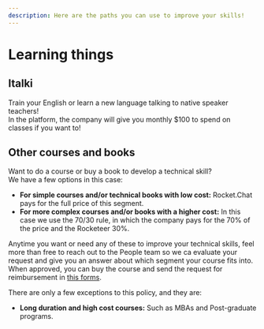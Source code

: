 ```yaml
---
description: Here are the paths you can use to improve your skills!
---
```


# Learning things

## Italki

Train your English or learn a new language talking to native speaker teachers!   
In the platform, the company will give you monthly $100 to spend on classes if you want to!

## Other courses and books

Want to do a course or buy a book to develop a technical skill?   
We have a few options in this case:

* **For simple courses and/or technical books with low cost:** Rocket.Chat pays for the full price of this segment. 
* **For more complex courses and/or books with a higher cost:** In this case we use the 70/30 rule, in which the company pays for the 70% of the price and the Rocketeer 30%.

Anytime you want or need any of these to improve your technical skills, feel more than free to reach out to the People team so we ca evaluate your request and give you an answer about which segment your course fits into. When approved, you can buy the course and send the request for reimbursement in [this forms](https://forms.gle/EUfiZiqyjVjpjU1BA).

There are only a few exceptions to this policy, and they are:

* **Long duration and high cost courses:** Such as MBAs and Post-graduate programs. 

